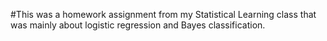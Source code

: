 #This was a homework assignment from my Statistical Learning class that was mainly about logistic regression and Bayes classification.

